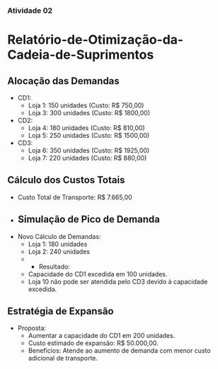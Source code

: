 ### Atividade 02
# Relatório-de-Otimização-da-Cadeia-de-Suprimentos
## Alocação das Demandas
- CD1:
    - Loja 1: 150 unidades (Custo: R$ 750,00)
    - Loja 3: 300 unidades (Custo: R$ 1800,00)
- CD2:
    - Loja 4: 180 unidades (Custo: R$ 810,00)
    - Loja 5: 250 unidades (Custo: R$ 1500,00)
- CD3:
    - Loja 6: 350 unidades (Custo: R$ 1925,00)
    - Loja 7: 220 unidades (Custo: R$ 880,00)
## Cálculo dos Custos Totais
- Custo Total de Transporte: R$ 7.665,00
- ## Simulação de Pico de Demanda
- Novo Cálculo de Demandas:
    - Loja 1: 180 unidades
    - Loja 2: 240 unidades
    - - Resultado:
    - Capacidade do CD1 excedida em 100 unidades.
    - Loja 10 não pode ser atendida pelo CD3 devido à capacidade excedida.
## Estratégia de Expansão
- Proposta:
    - Aumentar a capacidade do CD1 em 200 unidades.
    - Custo estimado de expansão: R$ 50.000,00.
    - Benefícios: Atende ao aumento de demanda com menor custo adicional de transporte.

